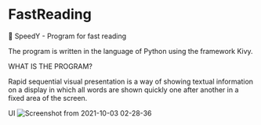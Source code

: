 # FastReading
🐍 SpeedY - Program for fast reading 

The program is written in the language of Python using the framework Kivy.

WHAT IS THE PROGRAM?

Rapid sequential visual presentation is a way of showing textual information on a display in which all words are shown quickly one after another in a fixed area of the screen.


UI 
![Screenshot from 2021-10-03 02-28-36](https://user-images.githubusercontent.com/44411996/135732306-b4e0b60d-4a32-41b8-a530-006cd29a0f72.png)


